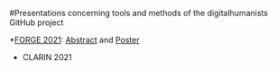 #Presentations concerning tools and methods of the digitalhumanists GitHub project


*[FORGE 2021](https://forge2021.uni-koeln.de/): [Abstract](https://doi.org/10.5281/zenodo.5379579) and [Poster](https://doi.org/10.5281/zenodo.5336613)

* CLARIN 2021